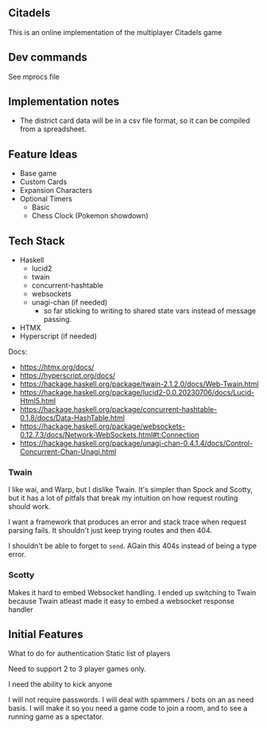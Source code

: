 ## Citadels
This is an online implementation of the multiplayer Citadels game

## Dev commands

See mprocs file

## Implementation notes

- The district card data will be in a csv file format, so it can be compiled from a spreadsheet.

## Feature Ideas
- Base game
- Custom Cards 
- Expansion Characters
- Optional Timers
    - Basic
    - Chess Clock (Pokemon showdown)

## Tech Stack 
- Haskell 
    - lucid2 
    - twain
    - concurrent-hashtable
    - websockets
    - unagi-chan (if needed)
        - so far sticking to writing to shared state vars instead of message passing.
- HTMX
- Hyperscript (if needed)


Docs:
- https://htmx.org/docs/
- https://hyperscript.org/docs/
- https://hackage.haskell.org/package/twain-2.1.2.0/docs/Web-Twain.html
- https://hackage.haskell.org/package/lucid2-0.0.20230706/docs/Lucid-Html5.html
- https://hackage.haskell.org/package/concurrent-hashtable-0.1.8/docs/Data-HashTable.html
- https://hackage.haskell.org/package/websockets-0.12.7.3/docs/Network-WebSockets.html#t:Connection
- https://hackage.haskell.org/package/unagi-chan-0.4.1.4/docs/Control-Concurrent-Chan-Unagi.html


### Twain 

I like wai, and Warp, but I dislike Twain. It's simpler than Spock and Scotty, but it has a lot of pitfals that break my intuition on how request routing should work.

I want a framework that produces an error and stack trace when request parsing fails. It shouldn't just keep trying routes and then 404.

I shouldn't be able to forget to `send`. AGain this 404s instead of being a type error. 

### Scotty

Makes it hard to embed Websocket handling. I ended up switching to Twain because Twain atleast made it easy to embed a websocket response handler


## Initial Features
What to do for authentication
Static list of players

Need to support 2 to 3 player games only.

I need the ability to kick anyone

I will not require passwords.
I will deal with spammers / bots on an as need basis.
I will make it so you need a game code to join a room, and to see a running game as a spectator.
